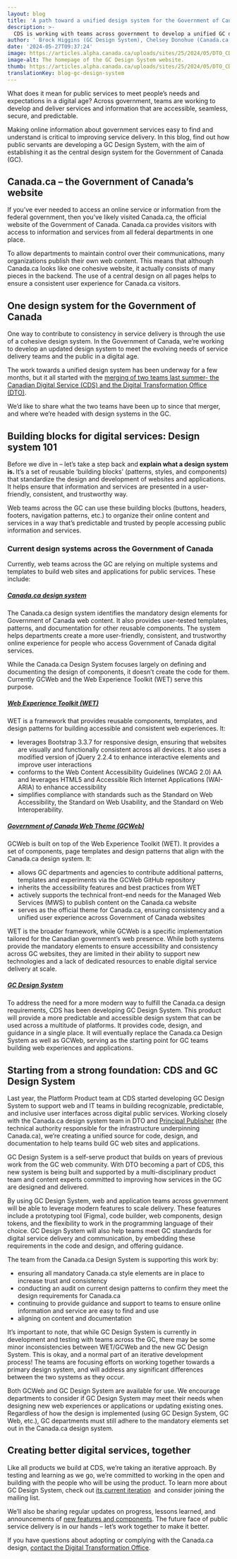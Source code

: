 ```yaml
---
layout: blog
title: 'A path toward a unified design system for the Government of Canada'
description: >-
  CDS is working with teams across government to develop a unified GC design system for digital services.
author: ' Brock Higgins (GC Design System), Chelsey Donohue (Canada.ca Design System) '
date: '2024-05-27T09:37:24'
image: https://articles.alpha.canada.ca/uploads/sites/25/2024/05/DTO_CDS_DesignSystem_Blog_Post_EN.jpg
image-alt: The homepage of the GC Design System website.
thumb: https://articles.alpha.canada.ca/uploads/sites/25/2024/05/DTO_CDS_DesignSystem_Blog_Post_EN.jpg
translationKey: blog-gc-design-system
---
```


<p>What does it mean for public services to meet people’s needs and expectations in a digital age? Across government, teams are working to develop and deliver services and information that are accessible, seamless, secure, and predictable.&nbsp;&nbsp;</p>



<p>Making online information about government services easy to find and understand is critical to improving service delivery. In this blog, find out how public servants are developing a GC Design System, with the aim of establishing it as the central design system for the Government of Canada (GC).</p>



<h2 class="wp-block-heading" id="h-canada-ca-the-government-of-canada-s-website">Canada.ca – the Government of Canada’s website</h2>



<p>If you’ve ever needed to access an online service or information from the federal government, then you’ve likely visited Canada.ca, the official website of the Government of Canada. Canada.ca provides visitors with access to information and services from all federal departments in one place.</p>



<p>To allow departments to maintain control over their communications, many organizations publish their own web content. This means that although Canada.ca looks like one cohesive website, it actually consists of many pieces in the backend. The use of a central design on all pages helps to ensure a consistent user experience for Canada.ca visitors.</p>



<h2 class="wp-block-heading" id="h-one-design-system-for-the-government-of-canada">One design system for the Government of Canada</h2>



<p>One way to contribute to consistency in service delivery is through the use of a cohesive design system. In the Government of Canada, we’re working to develop an updated design system to meet the evolving needs of service delivery teams and the public in a digital age.&nbsp;</p>



<p>The work towards a unified design system has been underway for a few months, but it all started with the <a href="https://digital.canada.ca/2024/05/15/a-shared-focus-working-together-to-improve-online-services/" target="_blank" rel="noreferrer noopener">merging of two teams last summer- the Canadian Digital Service (CDS) and the Digital Transformation Office (DTO)</a>.&nbsp;&nbsp;</p>



<p>We’d like to share what the two teams have been up to since that merger, and where we’re headed with design systems in the GC.&nbsp;</p>



<h2 class="wp-block-heading" id="h-building-blocks-for-digital-services-design-system-101">Building blocks for digital services: Design system 101</h2>



<p>Before we dive in – let’s take a step back and<strong> explain what a design system is. </strong>It’s a set of reusable ‘building blocks’ (patterns, styles, and components) that standardize the design and development of websites and applications. It helps ensure that information and services are presented in a user-friendly, consistent, and trustworthy way.</p>



<p>Web teams across the GC can use these building blocks (buttons, headers, footers, navigation patterns, etc.) to organize their online content and services in a way that’s predictable and trusted by people accessing public information and services.&nbsp;</p>



<h3 class="wp-block-heading" id="h-current-design-systems-across-the-government-of-canada">Current design systems across the Government of Canada</h3>



<p>Currently, web teams across the GC are relying on multiple systems and templates to build web sites and applications for public services. These include:&nbsp;</p>



<h5 class="wp-block-heading" id="h-canada-ca-design-system"><a href="https://design.canada.ca/" target="_blank" rel="noreferrer noopener">Canada.ca design system</a></h5>



<p>The Canada.ca design system identifies the mandatory design elements for Government of Canada web content. It also provides user-tested templates, patterns, and documentation for other reusable components. The system helps departments create a more user-friendly, consistent, and trustworthy online experience for people who access Government of Canada digital services.&nbsp;</p>



<p>While the Canada.ca Design System focuses largely on defining and documenting the design of components, it doesn’t create the code for them. Currently GCWeb and the Web Experience Toolkit (WET) serve this purpose.&nbsp;</p>



<h5 class="wp-block-heading" id="h-web-experience-toolkit-wet"><a href="https://www.canada.ca/en/treasury-board-secretariat/services/government-communications/web-experience-toolkit.html" target="_blank" rel="noreferrer noopener">Web Experience Toolkit (WET)</a></h5>



<p>WET is a framework that provides reusable components, templates, and design patterns for building accessible and consistent web experiences. It:</p>



<ul>
<li>leverages Bootstrap 3.3.7 for responsive design, ensuring that websites are visually and functionally consistent across all devices. It also uses a modified version of jQuery 2.2.4 to enhance interactive elements and improve user interactions</li>



<li>conforms to the Web Content Accessibility Guidelines (WCAG 2.0) AA and leverages HTML5 and Accessible Rich Internet Applications (WAI-ARIA) to enhance accessibility</li>



<li>simplifies compliance with standards such as the Standard on Web Accessibility, the Standard on Web Usability, and the Standard on Web Interoperability.</li>
</ul>



<h5 class="wp-block-heading" id="h-government-of-canada-web-theme-gcweb"><a href="https://wet-boew.github.io/GCWeb/index-en.html" target="_blank" rel="noreferrer noopener">Government of Canada Web Theme (GCWeb)</a></h5>



<p>GCWeb is built on top of the Web Experience Toolkit (WET). It provides a set of components, page templates and design patterns that align with the Canada.ca design system. It:&nbsp;</p>



<ul>
<li>allows GC departments and agencies to contribute additional patterns, templates and experiments via the GCWeb GitHub repository</li>



<li>inherits the accessibility features and best practices from WET</li>



<li>actively supports the technical front-end needs for the Managed Web Services (MWS) to publish content on the Canada.ca website&nbsp;</li>



<li>serves as the official theme for Canada.ca, ensuring consistency and a unified user experience across Government of Canada websites</li>
</ul>



<p>WET is the broader framework, while GCWeb is a specific implementation tailored for the Canadian government’s web presence. While both systems provide the mandatory elements to ensure accessibility and consistency across GC websites, they are limited in their ability to support new technologies and a lack of dedicated resources to enable digital service delivery at scale.</p>



<h5 class="wp-block-heading" id="h-gc-design-system"><a href="https://design-system.alpha.canada.ca" target="_blank" rel="noreferrer noopener">GC Design System</a></h5>



<p>To address the need for a more modern way to fulfill the Canada.ca design requirements, CDS has been developing GC Design System. This product will provide a more predictable and accessible design system that can be used across a multitude of platforms. It provides code, design, and guidance in a single place. It will eventually replace the Canada.ca Design System as well as GCWeb, serving as the starting point for GC teams building web experiences and applications.&nbsp;</p>



<h2 class="wp-block-heading" id="h-starting-from-a-strong-foundation-cds-and-gc-design-system">Starting from a strong foundation: CDS and GC Design System</h2>



<p>Last year, the Platform Product team at CDS started developing GC Design System to support web and IT teams in building recognizable, predictable, and inclusive user interfaces across digital public services. Working closely with the Canada.ca design system team in DTO and <a href="https://www.canada.ca/en/employment-social-development/programs/internet-presence.html" target="_blank" rel="noreferrer noopener">Principal Publisher</a> (the technical authority responsible for the infrastructure underpinning Canada.ca), we’re creating a unified source for code, design, and documentation to help teams build GC web sites and applications.&nbsp;&nbsp;</p>



<p>GC Design System is a self-serve product that builds on years of previous work from the GC web community. With DTO becoming a part of CDS, this new system is being built and supported by a multi-disciplinary product team and content experts committed to improving how services in the GC are designed and delivered.&nbsp;&nbsp;</p>



<p>By using GC Design System, web and application teams across government will be able to leverage modern features to scale delivery. These features include a prototyping tool (Figma), code builder, web components, design tokens, and the flexibility to work in the programming language of their choice. GC Design System will also help teams meet GC standards for digital service delivery and communication, by embedding these requirements in the code and design, and offering guidance.&nbsp;&nbsp;</p>



<p>The team from the Canada.ca Design System is supporting this work by:</p>



<ul>
<li>ensuring all mandatory Canada.ca style elements are in place to increase trust and consistency</li>



<li>conducting an audit on current design patterns to confirm they meet the design requirements for Canada.ca</li>



<li>continuing to provide guidance and support to teams to ensure online information and service are easy to find and use</li>



<li>aligning on content and documentation&nbsp;</li>
</ul>



<p>It’s important to note, that while GC Design System is currently in development and testing with teams across the GC, there may be some minor inconsistencies between WET/GCWeb and the new GC Design System. This is okay, and a normal part of an iterative development process! The teams are focusing efforts on working together towards a primary design system, and will address any significant differences between the two systems as they occur.&nbsp;</p>



<p>Both GCWeb and GC Design System are available for use. We encourage departments to consider if GC Design System may meet their needs when designing new web experiences or applications or updating existing ones. Regardless of how the design is implemented (using GC Design System, GC Web, etc.), GC departments must still adhere to the mandatory elements set out in the Canada.ca design system.&nbsp;</p>



<h2 class="wp-block-heading" id="h-creating-better-digital-services-together-nbsp">Creating better digital services, together&nbsp;</h2>



<p>Like all products we build at CDS, we’re taking an iterative approach. By testing and learning as we go, we’re committed to working in the open and building with the people who will be using the product. To learn more about GC Design System, check out <a href="https://design-system.alpha.canada.ca/en/" target="_blank" rel="noreferrer noopener">its current iteration</a>&nbsp; and consider joining the mailing list.</p>



<p>We’ll also be sharing regular updates on progress, lessons learned, and announcements of <a href="https://design-system.alpha.canada.ca/en/get-involved/" target="_blank" rel="noreferrer noopener">new features and components</a>. The future face of public service delivery is in our hands – let’s work together to make it better.&nbsp;&nbsp;</p>



<p>If you have questions about adopting or complying with the Canada.ca design, <a href="https://design.canada.ca/contact-us/" target="_blank" rel="noreferrer noopener">contact the Digital Transformation Office</a>.</p>


